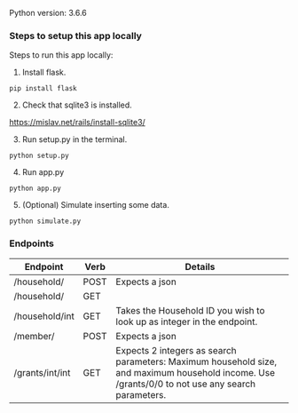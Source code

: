 Python version: 3.6.6

### Steps to setup this app locally

Steps to run this app locally:

1. Install flask.

`pip install flask`

2. Check that sqlite3 is installed.  

https://mislav.net/rails/install-sqlite3/

3. Run setup.py in the terminal.

`python setup.py`

4. Run app.py

`python app.py`

5. (Optional) Simulate inserting some data.

`python simulate.py`

### Endpoints

| Endpoint            | Verb | Details                                                                                                                                            |
|---------------------|------|----------------------------------------------------------------------------------------------------------------------------------------------------|
| /household/         | POST | Expects a json                                                                                                                                     |
| /household/         | GET  |                                                                                                                                                    |
| /household/int    | GET  | Takes the Household ID you wish to look up as integer in the endpoint.                                                                                                                                                   |
| /member/            | POST | Expects a json                                                                                                                                     |
| /grants/int/int | GET  | Expects 2 integers as search parameters: Maximum household size, and maximum household income.   Use /grants/0/0 to not use any search parameters. |


